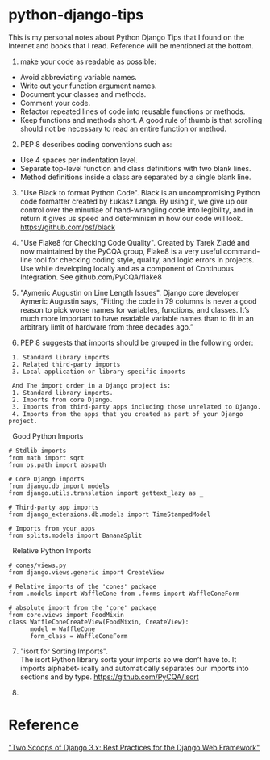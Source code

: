 # python-django-tips

This is my personal notes about Python Django Tips that I found on the Internet and books that I read. Reference will be mentioned at the bottom.

1. make your code as readable as possible:
- Avoid abbreviating variable names. 
- Write out your function argument names. 
- Document your classes and methods. 
- Comment your code. 
- Refactor repeated lines of code into reusable functions or methods. 
- Keep functions and methods short. A good rule of thumb is that scrolling should not be necessary to read an entire function or method.

2. PEP 8 describes coding conventions such as: 
- Use 4 spaces per indentation level.
- Separate top-level function and class definitions with two blank lines.
- Method definitions inside a class are separated by a single blank line.

3. "Use Black to format Python Code". Black is an uncompromising Python code formatter created by Łukasz Langa. By using it, we give up our control over the minutiae of hand-wrangling code into legibility, and in return it gives us speed and determinism in how our code will look. https://github.com/psf/black

4. "Use Flake8 for Checking Code Quality". 
Created by Tarek Ziadé and now maintained by the PyCQA group, Flake8 is a very useful command-line tool for checking coding style, quality, and logic errors in projects. Use while developing locally and as a component of Continuous Integration. See github.com/PyCQA/flake8

5. "Aymeric Augustin on Line Length Issues". Django core developer Aymeric Augustin says, “Fitting the code in 79 columns is never a good reason to pick worse names for variables, functions, and classes. It’s much more important to have readable variable names than to fit in an arbitrary limit of hardware from three decades ago.”

6. PEP 8 suggests that imports should be grouped in the following order:
```
 1. Standard library imports
 2. Related third-party imports
 3. Local application or library-specific imports

 And The import order in a Django project is:
 1. Standard library imports.
 2. Imports from core Django.
 3. Imports from third-party apps including those unrelated to Django.
 4. Imports from the apps that you created as part of your Django project.
```
&nbsp;&nbsp;Good Python Imports
```
# Stdlib imports
from math import sqrt
from os.path import abspath

# Core Django imports
from django.db import models
from django.utils.translation import gettext_lazy as _

# Third-party app imports
from django_extensions.db.models import TimeStampedModel 

# Imports from your apps
from splits.models import BananaSplit
```

&nbsp;&nbsp;Relative Python Imports

```
# cones/views.py
from django.views.generic import CreateView

# Relative imports of the 'cones' package
from .models import WaffleCone from .forms import WaffleConeForm

# absolute import from the 'core' package
from core.views import FoodMixin
class WaffleConeCreateView(FoodMixin, CreateView): 
      model = WaffleCone
      form_class = WaffleConeForm
```
 
7. "isort for Sorting Imports".  
The isort Python library sorts your imports so we don’t have to. It imports alphabet- ically and automatically separates our imports into sections and by type.
https://github.com/PyCQA/isort

8. 

# Reference
["Two Scoops of Django 3.x: Best Practices for the Django Web Framework"](https://www.feldroy.com/products/two-scoops-of-django-3-x)
